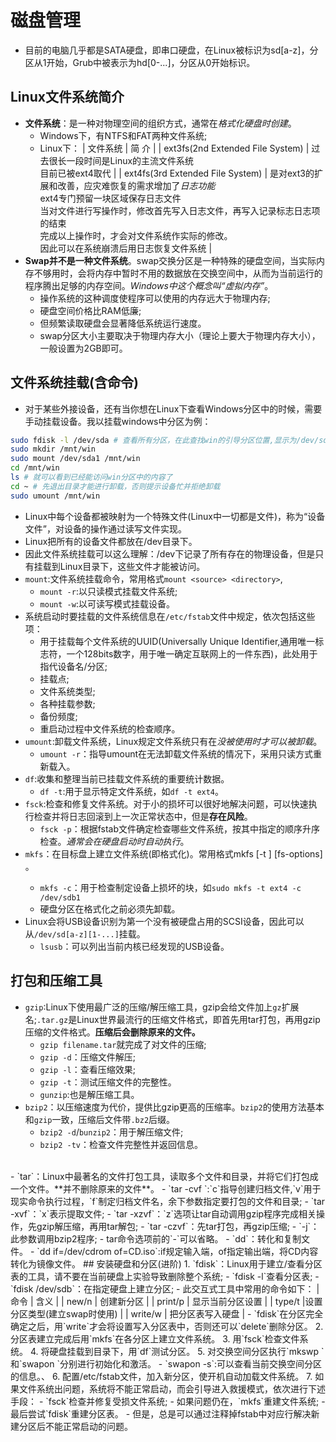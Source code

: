 # 磁盘管理
- 目前的电脑几乎都是SATA硬盘，即串口硬盘，在Linux被标识为sd[a-z]，分区从1开始，Grub中被表示为hd[0-...]，分区从0开始标识。
## Linux文件系统简介
- **文件系统**：是一种对物理空间的组织方式，通常在*格式化硬盘时创建*。
  - Windows下，有NTFS和FAT两种文件系统;
  - Linux下：
	| 文件系统 | 简 介 |
	| ext3fs(2nd Extended File System) | 过去很长一段时间是Linux的主流文件系统<br>目前已被ext4取代 |
	| ext4fs(3rd Extended File System) | 是对ext3的扩展和改善，应灾难恢复的需求增加了*日志功能*<br>ext4专门预留一块区域保存日志文件<br>当对文件进行写操作时，修改首先写入日志文件，再写入记录标志日志项的结束<br>完成以上操作时，才会对文件系统作实际的修改。<br>因此可以在系统崩溃后用日志恢复文件系统 |
- **Swap并不是一种文件系统**。swap交换分区是一种特殊的硬盘空间，当实际内存不够用时，会将内存中暂时不用的数据放在交换空间中，从而为当前运行的程序腾出足够的内存空间。*Windows中这个概念叫“虚拟内存”*。
  - 操作系统的这种调度使程序可以使用的内存远大于物理内存;
  - 硬盘空间价格比RAM低廉;
  - 但频繁读取硬盘会显著降低系统运行速度。
  - swap分区大小主要取决于物理内存大小（理论上要大于物理内存大小），一般设置为2GB即可。
## 文件系统挂载(含命令)
- 对于某些外接设备，还有当你想在Linux下查看Windows分区中的时候，需要手动挂载设备。我以挂载windows中分区为例：
```bash
sudo fdisk -l /dev/sda # 查看所有分区，在此查找win的引导分区位置,显示为/dev/sda1
sudo mkdir /mnt/win
sudo mount /dev/sda1 /mnt/win
cd /mnt/win
ls # 就可以看到已经能访问win分区中的内容了
cd ~ # 先退出目录才能进行卸载，否则提示设备忙并拒绝卸载
sudo umount /mnt/win 
```
- Linux中每个设备都被映射为一个特殊文件(Linux中一切都是文件)，称为“设备文件”，对设备的操作通过读写文件实现。
- Linux把所有的设备文件都放在/dev目录下。
- 因此文件系统挂载可以这么理解：/dev下记录了所有存在的物理设备，但是只有挂载到Linux目录下，这些文件才能被访问。
- `mount`:文件系统挂载命令，常用格式`mount <source> <directory>`,
  - `mount -r`:以只读模式挂载文件系统;
  - `mount -w`:以可读写模式挂载设备。
- 系统启动时要挂载的文件系统信息在`/etc/fstab`文件中规定，依次包括这些项：
  - 用于挂载每个文件系统的UUID(Universally Unique Identifier,通用唯一标志符，一个128bits数字，用于唯一确定互联网上的一件东西)，此处用于指代设备名/分区;
  - 挂载点; 
  - 文件系统类型;
  - 各种挂载参数;
  - 备份频度;
  - 重启动过程中文件系统的检查顺序。
- `umount`:卸载文件系统，Linux规定文件系统只有在*没被使用时才可以被卸载*。
  - `umount -r`：指导umount在无法卸载文件系统的情况下，采用只读方式重新载入。 
- `df`:收集和整理当前已挂载文件系统的重要统计数据。
  - `df -t`:用于显示特定文件系统，如`df -t ext4`。
- `fsck`:检查和修复文件系统。对于小的损坏可以很好地解决问题，可以快速执行检查并将日志回滚到上一次正常状态中，但是**存在风险**。
  - `fsck -p`：根据fstab文件确定检查哪些文件系统，按其中指定的顺序升序检查。*通常会在硬盘启动时自动执行*。
- `mkfs`：在目标盘上建立文件系统(即格式化)。常用格式mkfs [-t <type>] [fs-options] <device>。
  - `mkfs -c`：用于检查制定设备上损坏的块，如`sudo mkfs -t ext4 -c /dev/sdb1`
  - 硬盘分区在格式化之前必须先卸载。
- Linux会将USB设备识别为第一个没有被硬盘占用的SCSI设备，因此可以从`/dev/sd[a-z][1-...]`挂载。
  - `lsusb`：可以列出当前内核已经发现的USB设备。
## 打包和压缩工具
- `gzip`:Linux下使用最广泛的压缩/解压缩工具，gzip会给文件加上`gz`扩展名;`.tar.gz`是Linux世界最流行的压缩文件格式，即首先用tar打包，再用gzip压缩的文件格式。**压缩后会删除原来的文件。**
  - `gzip filename.tar`就完成了对文件的压缩;
  - `gzip -d`：压缩文件解压;
  - `gzip -l`：查看压缩效果;
  - `gzip -t`：测试压缩文件的完整性。
  - `gunzip`:也是解压缩工具。
- `bzip2`：以压缩速度为代价，提供比gzip更高的压缩率。`bzip2`的使用方法基本和`gzip`一致，压缩后文件带`.bz2`后缀。
  - `bzip2 -d`/`bunzip2`：用于解压缩文件;
  - `bzip2 -tv`：检查文件完整性并返回信息。
<br>
- `tar`：Linux中最著名的文件打包工具，读取多个文件和目录，并将它们打包成一个文件。**并不删除原来的文件**。
  - `tar -cvf <target> <source>`:`c`指导创建归档文件,`v`用于现实命令执行过程，`f`制定归档文件名，余下参数指定要打包的文件和目录;
  - `tar -xvf`：`x`表示提取文件;
  - `tar -xzvf`：`z`选项让tar自动调用gzip程序完成相关操作，先gzip解压缩，再用tar解包;
  - `tar -czvf`：先tar打包，再gzip压缩;
  - `-j`：此参数调用bzip2程序;
  - tar命令选项前的`-`可以省略。
- `dd`：转化和复制文件。
  - `dd if=/dev/cdrom of=CD.iso`:if规定输入端，of指定输出端，将CD内容转化为镜像文件。
## 安装硬盘和分区(进阶)
1. `fdisk`：Linux用于建立/查看分区表的工具，请不要在当前硬盘上实验导致删除整个系统;
  - `fdisk -l`查看分区表;
  - `fdisk /dev/sdb`：在指定硬盘上建立分区;
  - 此交互式工具中常用的命令如下：
	| 命令 | 含义 |
	| new/n | 创建新分区 |
	| print/p | 显示当前分区设置 |
	| type/t |设置分区类型(建立swap时使用) |
	| write/w | 把分区表写入硬盘 |
  - `fdisk`在分区完全确定之后，用`write`才会将设置写入分区表中，否则还可以`delete`删除分区。
2. 分区表建立完成后用`mkfs`在各分区上建立文件系统。
3. 用`fsck`检查文件系统。
4. 将硬盘挂载到目录下，用`df`测试分区。
5. 对交换空间分区执行`mkswp <par>`和`swapon <par>`分别进行初始化和激活。
  - `swapon -s`:可以查看当前交换空间分区的信息。、
6. 配置/etc/fstab文件，加入新分区，使开机自动加载文件系统。
7. 如果文件系统出问题，系统将不能正常启动，而会引导进入救援模式，依次进行下述手段：
  - `fsck`检查并修复受损文件系统;
  - 如果问题仍在，`mkfs`重建文件系统;
  - 最后尝试`fdisk`重建分区表。
  - 但是，总是可以通过注释掉fstab中对应行解决新建分区后不能正常启动的问题。

